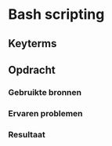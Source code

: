 # Bash scripting

## Keyterms

## Opdracht
### Gebruikte bronnen

### Ervaren problemen
### Resultaat
